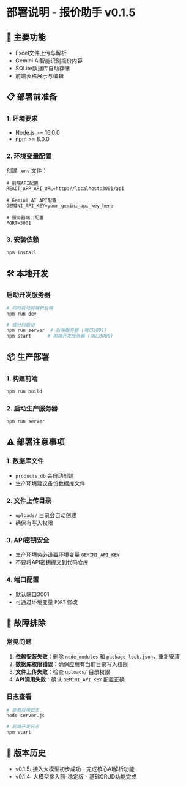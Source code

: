 # 部署说明 - 报价助手 v0.1.5

## 🚀 主要功能
- Excel文件上传与解析
- Gemini AI智能识别报价内容  
- SQLite数据库自动存储
- 前端表格展示与编辑

## 📋 部署前准备

### 1. 环境要求
- Node.js >= 16.0.0
- npm >= 8.0.0

### 2. 环境变量配置
创建 `.env` 文件：
```env
# 前端API配置
REACT_APP_API_URL=http://localhost:3001/api

# Gemini AI API配置
GEMINI_API_KEY=your_gemini_api_key_here

# 服务器端口配置
PORT=3001
```

### 3. 安装依赖
```bash
npm install
```

## 🛠️ 本地开发

### 启动开发服务器
```bash
# 同时启动前端和后端
npm run dev

# 或分别启动
npm run server  # 后端服务器 (端口3001)
npm start      # 前端开发服务器 (端口3000)
```

## 📦 生产部署

### 1. 构建前端
```bash
npm run build
```

### 2. 启动生产服务器
```bash
npm run server
```

## ⚠️ 部署注意事项

### 1. 数据库文件
- `products.db` 会自动创建
- 生产环境建议备份数据库文件

### 2. 文件上传目录
- `uploads/` 目录会自动创建
- 确保有写入权限

### 3. API密钥安全
- 生产环境务必设置环境变量 `GEMINI_API_KEY`
- 不要将API密钥提交到代码仓库

### 4. 端口配置
- 默认端口3001
- 可通过环境变量 `PORT` 修改

## 🔧 故障排除

### 常见问题
1. **依赖安装失败**：删除 `node_modules` 和 `package-lock.json`，重新安装
2. **数据库权限错误**：确保应用有当前目录写入权限
3. **文件上传失败**：检查 `uploads/` 目录权限
4. **API调用失败**：确认 `GEMINI_API_KEY` 配置正确

### 日志查看
```bash
# 查看后端日志
node server.js

# 前端开发日志
npm start
```

## 📝 版本历史
- v0.1.5: 接入大模型初步成功 - 完成核心AI解析功能
- v0.1.4: 大模型接入前-稳定版 - 基础CRUD功能完成 